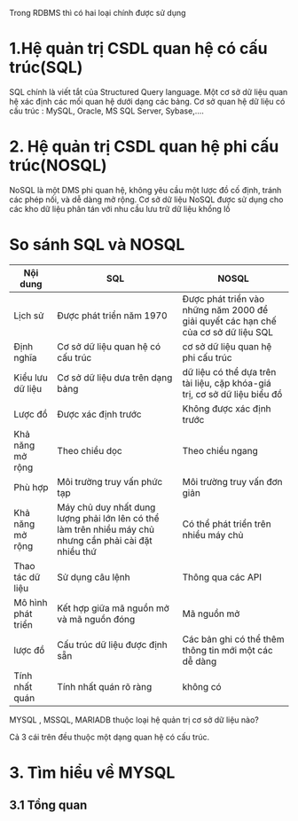 Trong RDBMS thì có hai loại chính được sử dụng 
# 1.Hệ quản trị CSDL quan hệ có cấu trúc(SQL)
SQL chính là viết tắt của Structured Query language. Một cơ sở dữ liệu quan hệ xác định các mối quan hệ dưới dạng các bảng. Cơ sở quan hệ dữ liệu có cấu trúc :  MySQL, Oracle, MS SQL Server, Sybase,....
# 2. Hệ quản trị CSDL  quan hệ phi cấu trúc(NOSQL)
NoSQL là một DMS phi quan hệ, không yêu cầu một lược đồ cố định, tránh các phép nối, và dễ dàng mở rộng. Cơ sở dữ liệu NoSQL được sử dụng cho các kho dữ liệu phân tán với nhu cầu lưu trữ dữ liệu khổng lồ

# So sánh SQL và NOSQL 
| Nội dung    |      SQL           |         NOSQL          |
| ----- |-----|------|
| Lịch sử| Được phát triển năm 1970 | Được phát triển vào những năm 2000 để giải quyết các hạn chế của cơ sở dữ liệu SQL|
|Định nghĩa  | Cơ sở dữ liệu quan hệ có cấu trúc | cơ sở dữ liệu quan hệ phi cấu trúc |
|Kiểu lưu dữ liệu | Cơ sở dữ liệu dưa trên dạng bảng | dữ liệu có thể dựa trên tài liệu, cặp khóa-giá trị, cơ sở dữ liệu biểu đồ|
|Lược đồ|   Được xác định trước |   Không được xác định trước|
|Khả năng mở rộng| Theo chiều dọc | Theo chiều ngang |
|Phù hợp| Môi trường truy vấn phức tạp| Môi trường truy vấn đơn giản |
| Khả năng mở rộng | Máy chủ duy nhất dung lượng phải lớn lên có thể làm trên nhiều máy chủ nhưng cần phải cài đặt nhiều thứ | Có thể phát triển trên nhiều máy chủ| 
| Thao tác dữ liệu| Sử dụng câu lệnh | Thông qua các API |
| Mô hình phát triển | Kết hợp giữa mã nguồn mở và mã nguồn đóng | Mã nguồn mở |
| lược đồ | Cấu trúc dữ liệu được định sẵn | Các bản ghi có thể thêm thông tin mới một các dễ dàng |
| Tính nhất quán | Tính nhất quán rõ ràng | không có |

MYSQL , MSSQL, MARIADB  thuộc loại hệ quản trị cơ sở dữ liệu nào? 

Cả 3 cái trên đều thuộc một dạng quan hệ có cấu trúc.
# 3. Tìm hiểu về MYSQL
## 3.1 Tổng quan 
